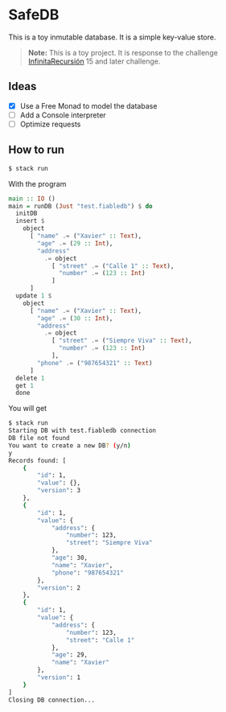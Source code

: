# SafeDB

This is a toy inmutable database. It is a simple key-value store.

> **Note:** This is a toy project. It is response to the challenge [InfinitaRecursión](https://newsletter.andros.dev) 15 and later challenge.

## Ideas

- [x] Use a Free Monad to model the database
- [ ] Add a Console interpreter
- [ ] Optimize requests

## How to run

```bash
$ stack run
```

With the program

```Haskell
main :: IO ()
main = runDB (Just "test.fiabledb") $ do
  initDB
  insert $
    object
      [ "name" .= ("Xavier" :: Text),
        "age" .= (29 :: Int),
        "address"
          .= object
            [ "street" .= ("Calle 1" :: Text),
              "number" .= (123 :: Int)
            ]
      ]
  update 1 $
    object
      [ "name" .= ("Xavier" :: Text),
        "age" .= (30 :: Int),
        "address"
          .= object
            [ "street" .= ("Siempre Viva" :: Text),
              "number" .= (123 :: Int)
            ],
        "phone" .= ("987654321" :: Text)
      ]
  delete 1
  get 1
  done
```

You will get

```bash
$ stack run
Starting DB with test.fiabledb connection
DB file not found
You want to create a new DB? (y/n)
y
Records found: [
    {
        "id": 1,
        "value": {},
        "version": 3
    },
    {
        "id": 1,
        "value": {
            "address": {
                "number": 123,
                "street": "Siempre Viva"
            },
            "age": 30,
            "name": "Xavier",
            "phone": "987654321"
        },
        "version": 2
    },
    {
        "id": 1,
        "value": {
            "address": {
                "number": 123,
                "street": "Calle 1"
            },
            "age": 29,
            "name": "Xavier"
        },
        "version": 1
    }
]
Closing DB connection...
```
